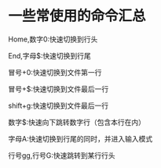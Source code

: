 # 一些常使用的命令汇总

Home,数字0:快速切换到行头

End,字母$:快速切换到行尾

冒号+0:快速切换到文件第一行

冒号+$:快速切换到文件最后一行

shift+g:快速切换到文件最后一行

数字$:快速向下跳转数字行（包含本行在内）

字母A:快速切换到行尾的同时，并进入输入模式

行号gg,行号G:快速跳转到某行行头  